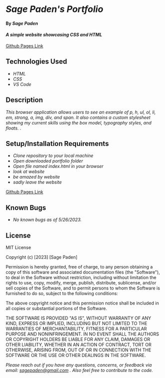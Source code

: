 # _Sage Paden's Portfolio_

#### By _**Sage Paden**_

#### _A simple website showcasing CSS and HTML_

[Github Pages Link](https://github.com/sagepaden/week-1-CR)

## Technologies Used

* _HTML_
* _CSS_
* _VS Code_

## Description

_This browser application allows users to see an example of p, h, ul, ol, li, em, strong, a, img, div, and span. It also contains a custom stylesheet showing my current skills using the box model, typography styles, and floats. ._

## Setup/Installation Requirements

* _Clone repository to your local machine_
* _Open downloaded portfolio folder_
* _Open file named index.html in your browser_
* _look at website_
* _be amazed by website_
* _sadly leave the website_

[Github Pages Link](https://github.com/sagepaden/week-1-CR)

## Known Bugs

* _No known bugs as of 5/26/2023._

## License
MIT License

Copyright (c) [2023] [Sage Paden]

Permission is hereby granted, free of charge, to any person obtaining a copy
of this software and associated documentation files (the "Software"), to deal
in the Software without restriction, including without limitation the rights
to use, copy, modify, merge, publish, distribute, sublicense, and/or sell
copies of the Software, and to permit persons to whom the Software is
furnished to do so, subject to the following conditions:

The above copyright notice and this permission notice shall be included in all
copies or substantial portions of the Software.

THE SOFTWARE IS PROVIDED "AS IS", WITHOUT WARRANTY OF ANY KIND, EXPRESS OR
IMPLIED, INCLUDING BUT NOT LIMITED TO THE WARRANTIES OF MERCHANTABILITY,
FITNESS FOR A PARTICULAR PURPOSE AND NONINFRINGEMENT. IN NO EVENT SHALL THE
AUTHORS OR COPYRIGHT HOLDERS BE LIABLE FOR ANY CLAIM, DAMAGES OR OTHER
LIABILITY, WHETHER IN AN ACTION OF CONTRACT, TORT OR OTHERWISE, ARISING FROM,
OUT OF OR IN CONNECTION WITH THE SOFTWARE OR THE USE OR OTHER DEALINGS IN THE
SOFTWARE.

_Please reach out if you have any questions, concerns, or feedback via email: sagepaden@gmail.com . Also feel free to contribute to the code._